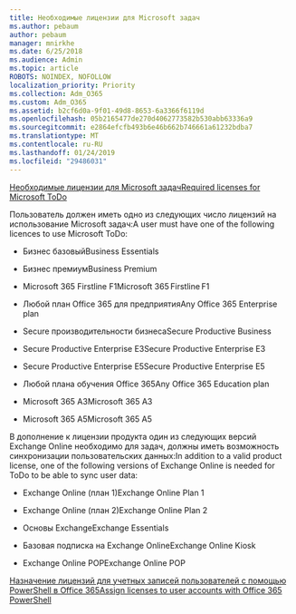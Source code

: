 ```yaml
---
title: Необходимые лицензии для Microsoft задач
ms.author: pebaum
author: pebaum
manager: mnirkhe
ms.date: 6/25/2018
ms.audience: Admin
ms.topic: article
ROBOTS: NOINDEX, NOFOLLOW
localization_priority: Priority
ms.collection: Adm_O365
ms.custom: Adm_O365
ms.assetid: b2cf6d0a-9f01-49d8-8653-6a3366f6119d
ms.openlocfilehash: 05b2165477de270d4062773582b530abb63336a9
ms.sourcegitcommit: e2864efcfb493b6e46b662b746661a61232bdba7
ms.translationtype: MT
ms.contentlocale: ru-RU
ms.lasthandoff: 01/24/2019
ms.locfileid: "29486031"
---
```

[<span data-ttu-id="88b90-102">Необходимые лицензии для Microsoft задач</span><span class="sxs-lookup"><span data-stu-id="88b90-102">Required licenses for Microsoft ToDo</span></span>](https://support.office.com/article/381e9d1b-c500-49b5-973e-890fd86528d7.aspx)
  
<span data-ttu-id="88b90-103">Пользователь должен иметь одно из следующих число лицензий на использование Microsoft задач:</span><span class="sxs-lookup"><span data-stu-id="88b90-103">A user must have one of the following licences to use Microsoft ToDo:</span></span>
  
- <span data-ttu-id="88b90-104">Бизнес базовый</span><span class="sxs-lookup"><span data-stu-id="88b90-104">Business Essentials</span></span>
    
- <span data-ttu-id="88b90-105">Бизнес премиум</span><span class="sxs-lookup"><span data-stu-id="88b90-105">Business Premium</span></span>
    
- <span data-ttu-id="88b90-106">Microsoft 365 Firstline F1</span><span class="sxs-lookup"><span data-stu-id="88b90-106">Microsoft 365 Firstline F1</span></span>
    
- <span data-ttu-id="88b90-107">Любой план Office 365 для предприятия</span><span class="sxs-lookup"><span data-stu-id="88b90-107">Any Office 365 Enterprise plan</span></span>
    
- <span data-ttu-id="88b90-108">Secure производительности бизнеса</span><span class="sxs-lookup"><span data-stu-id="88b90-108">Secure Productive Business</span></span>
    
- <span data-ttu-id="88b90-109">Secure Productive Enterprise E3</span><span class="sxs-lookup"><span data-stu-id="88b90-109">Secure Productive Enterprise E3</span></span>
    
- <span data-ttu-id="88b90-110">Secure Productive Enterprise E5</span><span class="sxs-lookup"><span data-stu-id="88b90-110">Secure Productive Enterprise E5</span></span>
    
- <span data-ttu-id="88b90-111">Любой плана обучения Office 365</span><span class="sxs-lookup"><span data-stu-id="88b90-111">Any Office 365 Education plan</span></span>
    
- <span data-ttu-id="88b90-112">Microsoft 365 A3</span><span class="sxs-lookup"><span data-stu-id="88b90-112">Microsoft 365 A3</span></span>
    
- <span data-ttu-id="88b90-113">Microsoft 365 A5</span><span class="sxs-lookup"><span data-stu-id="88b90-113">Microsoft 365 A5</span></span>
    
<span data-ttu-id="88b90-114">В дополнение к лицензии продукта один из следующих версий Exchange Online необходимо для задач, должны иметь возможность синхронизации пользовательских данных:</span><span class="sxs-lookup"><span data-stu-id="88b90-114">In addition to a valid product license, one of the following versions of Exchange Online is needed for ToDo to be able to sync user data:</span></span> 
  
- <span data-ttu-id="88b90-115">Exchange Online (план 1)</span><span class="sxs-lookup"><span data-stu-id="88b90-115">Exchange Online Plan 1</span></span>
    
- <span data-ttu-id="88b90-116">Exchange Online (план 2)</span><span class="sxs-lookup"><span data-stu-id="88b90-116">Exchange Online Plan 2</span></span>
    
- <span data-ttu-id="88b90-117">Основы Exchange</span><span class="sxs-lookup"><span data-stu-id="88b90-117">Exchange Essentials</span></span>
    
- <span data-ttu-id="88b90-118">Базовая подписка на Exchange Online</span><span class="sxs-lookup"><span data-stu-id="88b90-118">Exchange Online Kiosk</span></span>
    
- <span data-ttu-id="88b90-119">Exchange Online POP</span><span class="sxs-lookup"><span data-stu-id="88b90-119">Exchange Online POP</span></span>
    
[<span data-ttu-id="88b90-120">Назначение лицензий для учетных записей пользователей с помощью PowerShell в Office 365</span><span class="sxs-lookup"><span data-stu-id="88b90-120">Assign licenses to user accounts with Office 365 PowerShell</span></span>](https://docs.microsoft.com/en-us/office365/enterprise/powershell/assign-licenses-to-user-accounts-with-office-365-powershell )
  


